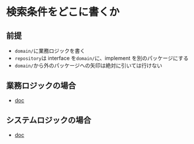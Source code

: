 # 検索条件をどこに書くか
## 前提
+ `domain/`に業務ロジックを書く
+ `repository`は interface を`domain/`に、implement を別のパッケージにする
+ `domain/`から外のパッケージへの矢印は絶対に引いては行けない

## 業務ロジックの場合
+ [doc](./$1_business_logic)

## システムロジックの場合
+ [doc](./$2_system_logic)
